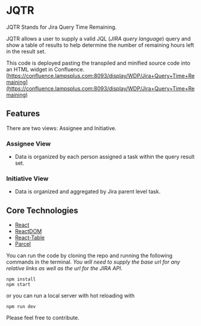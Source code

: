 # JQTR

JQTR Stands for Jira Query Time Remaining.

JQTR allows a user to supply a valid JQL (*JIRA query language*) query and show a table of results to help determine the number of remaining hours left in the result set.

This code is deployed pasting the transpiled and minified source code into an HTML widget in Confluence.
[https://confluence.lampsplus.com:8093/display/WDP/Jira+Query+Time+Remaining](https://confluence.lampsplus.com:8093/display/WDP/Jira+Query+Time+Remaining)

## Features

There are two views: Assignee and Initiative.

### Assignee View
- Data is organized by each person assigned a task within the query result set.

### Initiative View
- Data is organized and aggregated by Jira parent level task.

## Core Technologies

 - [React](https://github.com/facebook/react)
 - [ReactDOM](https://github.com/facebook/react/tree/master/packages/react-dom)
 - [React-Table](https://github.com/react-tools/react-table)
 - [Parcel](https://github.com/parcel-bundler/parcel)

You can run the code by cloning the repo and running the following commands in the terminal. *You will need to supply the base url for any relative links as well as the url for the JIRA API.*


    npm install
    npm start
or you can run a local server with hot reloading with

    npm run dev

Please feel free to contribute.